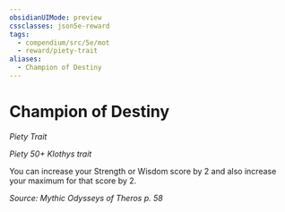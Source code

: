 ```yaml
---
obsidianUIMode: preview
cssclasses: json5e-reward
tags:
  - compendium/src/5e/mot
  - reward/piety-trait
aliases:
  - Champion of Destiny
---
```

# Champion of Destiny
*Piety Trait*  

*Piety 50+ Klothys trait*

You can increase your Strength or Wisdom score by 2 and also increase your maximum for that score by 2.

*Source: Mythic Odysseys of Theros p. 58*